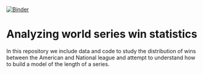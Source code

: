 [![Binder](https://mybinder.org/badge_logo.svg)](https://mybinder.org/v2/gh/agdelma/worldseries/HEAD)

# Analyzing world series win statistics 

In this repository we include data and code to study the distribution of wins
between the American and National league and attempt to understand how to build
a model of the length of a series.

